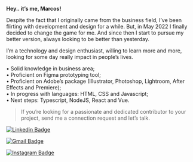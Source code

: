 <strong>Hey.. it’s me, Marcos!</strong>

Despite the fact that I originally came from the business field, I’ve been flirting with development and design for a while. But, in May 2022 I finally decided to change the game for me. And since then I start to pursue my better version, always looking to be better than yesterday.

I’m a technology and design enthusiast, willing to learn more and more, looking for some day really impact in people’s lives.

• Solid knowledge in business area;<br>
• Proficient on Figma prototyping tool;<br>
• Proficient on Adobe’s package (Illustrator, Photoshop, Lightroom, After Effects and Premiere);<br>
• In progress with languages: HTML, CSS and Javascript;<br>
• Next steps: Typescript, NodeJS, React and Vue.<br>

> If you’re looking for a passionate and dedicated contributor to your project, send me a connection request and let’s talk.<br>



[![Linkedin Badge](https://img.shields.io/badge/-Marcos%20Martins-6633cc?style=flat-square&logo=Linkedin&logoColor=white&link=https://www.linkedin.com/in/smartinsmarcos)](https://www.linkedin.com/in/smartinsmarcos/)

[![Gmail Badge](https://img.shields.io/badge/-marcos.kakto@gmail.com-6633cc?style=flat-square&logo=Gmail&logoColor=white&link=mailto:marcos.kakto@gmail.com)](mailto:marcos.kakto@gmail.com)

[![Instagram Badge](https://img.shields.io/badge/-@marcos.smartins-6633cc?style=flat-square&labelColor=6633cc&logo=instagram&logoColor=white&link=https://www.instagram.com/marcos.smartins)](https://www.instagram.com/marcos.smartins)
